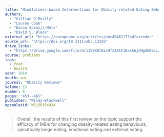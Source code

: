 ```yaml
---
title: "Mindfulness‐based Interventions for Obesity‐related Eating Behaviours: A Literature Review"
authors:
  - "Gillian O’Reilly"
  - "Lauren Cook"
  - "Donna Spruijt‐Metz"
  - "David S. Black"
external_url: "https://europepmc.org/articles/pmc4046117?pdf=render"
source_url: "https://doi.org/10.1111/obr.12156"
drive_links:
  - "https://drive.google.com/file/d/1IQYK8lNi3HfZIAtF1Exk56jdHgUkKSci/view?usp=drivesdk"
course: problems
tags:
  - food
  - health
year: 2014
month: mar
journal: "Obesity Reviews"
volume: 15
number: 6
pages: "453--461"
publisher: "Wiley-Blackwell"
openalexid: W2160354924
---
```


> Overall, the results of this first review on the topic support the efficacy of MBIs for changing obesity-related eating behaviours, specifically binge eating, emotional eating and external eating.
